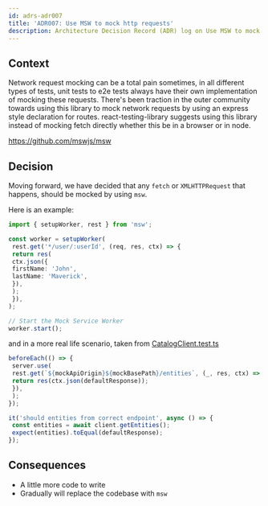 ```yaml
---
id: adrs-adr007
title: 'ADR007: Use MSW to mock http requests'
description: Architecture Decision Record (ADR) log on Use MSW to mock http requests
---
```


## Context

Network request mocking can be a total pain sometimes, in all different types of
tests, unit tests to e2e tests always have their own implementation of mocking
these requests. There's been traction in the outer community towards using this
library to mock network requests by using an express style declaration for
routes. react-testing-library suggests using this library instead of mocking
fetch directly whether this be in a browser or in node.

https://github.com/mswjs/msw

## Decision

Moving forward, we have decided that any `fetch` or `XMLHTTPRequest` that
happens, should be mocked by using `msw`.

Here is an example:

```ts
import { setupWorker, rest } from 'msw';

const worker = setupWorker(
 rest.get('*/user/:userId', (req, res, ctx) => {
 return res(
 ctx.json({
 firstName: 'John',
 lastName: 'Maverick',
 }),
 );
 }),
);

// Start the Mock Service Worker
worker.start();
```

and in a more real life scenario, taken from
[CatalogClient.test.ts](https://github.com/backstage/backstage/blob/f3245c4f8f0b6b2625c4a6d5d50161b612fb4757/plugins/catalog/src/api/CatalogClient.test.ts)

```ts
beforeEach(() => {
 server.use(
 rest.get(`${mockApiOrigin}${mockBasePath}/entities`, (_, res, ctx) => {
 return res(ctx.json(defaultResponse));
 }),
 );
});

it('should entities from correct endpoint', async () => {
 const entities = await client.getEntities();
 expect(entities).toEqual(defaultResponse);
});
```

## Consequences

- A little more code to write
- Gradually will replace the codebase with `msw`
